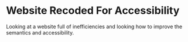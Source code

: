 # Website Recoded For Accessibility
Looking at a website full of inefficiencies and looking how to improve the semantics and accessibility.
